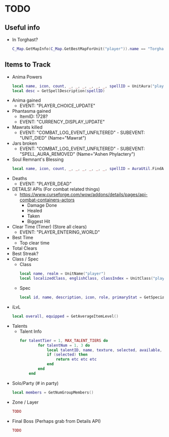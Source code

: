 # TODO

## Useful info

- In Torghast? 
  ```lua
  C_Map.GetMapInfo(C_Map.GetBestMapForUnit("player")).name == "Torghast"
  ```

## Items to Track

- Anima Powers
  ```lua
  local name, icon, count, _, _, _, _, _, _, spellID = UnitAura("player", INDEX, "MAW")
  local desc = GetSpellDescription(spellID)
  ```
- Anima gained
  - EVENT: "PLAYER_CHOICE_UPDATE"
- Phantasma gained
  - ItemID: 1728?
  - EVENT: "CURRENCY_DISPLAY_UPDATE"
- Mawrats killed
  - EVENT: "COMBAT_LOG_EVENT_UNFILTERED" - SUBEVENT: "UNIT_DIED" (Name="Mawrat")
- Jars broken
  - EVENT: "COMBAT_LOG_EVENT_UNFILTERED" - SUBEVENT: "SPELL_AURA_REMOVED" (Name="Ashen Phylactery")
- Soul Remnant's Blessing
  ```lua
  local name, icon, count, _, _, _, _, _, _, spellID = AuraUtil.FindAuraByName("Soul Remnant's Blessing", "player")
  ```
- Deaths
  - EVENT: "PLAYER_DEAD"
- DETAILS! APIs (For combat related things)
  - https://www.curseforge.com/wow/addons/details/pages/api-combat-containers-actors
    - Damage Done
    - Healed
    - Taken
    - Biggest Hit
- Clear Time (Timer) (Store all clears)
  - EVENT: "PLAYER_ENTERING_WORLD"
- Best Time 
  - Top clear time
- Total Clears
- Best Streak?
- Class / Spec
  - Class
    ```lua
    local name, realm = UnitName("player")
    local localizedClass, englishClass, classIndex = UnitClass("player")
    ```
  - Spec
    ```lua
    local id, name, description, icon, role, primaryStat = GetSpecializationInfo(GetSpecialization())
    ```
- iLvL
    ```lua
    local overall, equipped = GetAverageItemLevel()
    ```
- Talents
  - Talent Info
    ```lua
    for talentTier = 1, MAX_TALENT_TIERS do
            for talentNum = 1, 3 do
                local talentID, name, texture, selected, available, spellID, unknown, row, column, known, grantedByAura = GetTalentInfo(talentTier, talentNum, 1)
                if (selected) then
                    return etc etc etc
                end
            end
        end
    ```
- Solo/Party (# in party)
  ```lua
  local members = GetNumGroupMembers()
  ```
- Zone / Layer
  ```lua
  TODO
  ```
- Final Boss (Perhaps grab from Details API)
  ```lua
  TODO
  ```